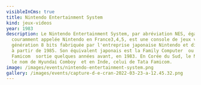 ```yaml
---
visibleInCms: true
title: Nintendo Entertainment System
kind: jeux-videos
year: 1983
description: Le Nintendo Entertainment System, par abréviation NES, également
  couramment appelée Nintendo en France3,4,5, est une console de jeux vidéo de
  génération 8 bits fabriquée par l'entreprise japonaise Nintendo et distribuée
  à partir de 1985. Son équivalent japonais est la Family Computer  ou
  Famicom  sortie quelques années avant, en 1983. En Corée du Sud, le NES porta
  le nom de Hyundai Comboy  et en Inde, celui de Tata Famicom.
image: /images/events/nintendo-entertainment-system.png
gallery: /images/events/capture-d-e-cran-2022-03-23-a-12.45.32.png
---
```

